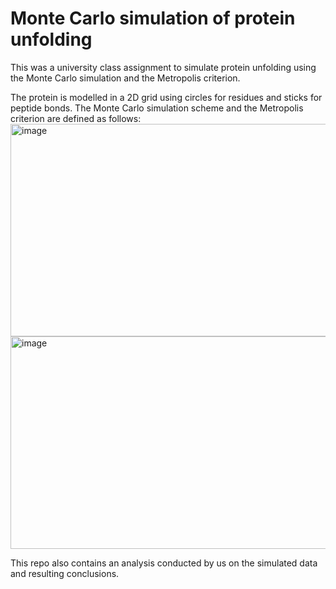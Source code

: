 # Monte Carlo simulation of protein unfolding
This was a university class assignment to simulate protein unfolding using the Monte Carlo simulation and the Metropolis criterion. 

The protein is modelled in a 2D grid using circles for residues and sticks for peptide bonds. The Monte Carlo simulation scheme and the Metropolis criterion are defined as follows:
<img width="960" height="340" alt="image" src="https://github.com/user-attachments/assets/7d9e3a68-b9db-42c8-a544-a026593248cf" />
<img width="960" height="340" alt="image" src="https://github.com/user-attachments/assets/abbefa54-0765-43f0-a2d4-8b0bb2eea567" />

This repo also contains an analysis conducted by us on the simulated data and resulting conclusions. 
